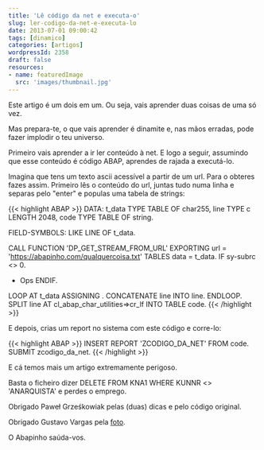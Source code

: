 ```yaml
---
title: 'Lê código da net e executa-o'
slug: ler-codigo-da-net-e-executa-lo
date: 2013-07-01 09:00:42
tags: [dinamico]
categories: [artigos]
wordpressId: 2358
draft: false
resources:
- name: featuredImage
  src: 'images/thumbnail.jpg'
---
```

Este artigo é um dois em um. Ou seja, vais aprender duas coisas de uma só vez.

Mas prepara-te, o que vais aprender é dinamite e, nas mãos erradas, pode fazer implodir o teu universo.

Primeiro vais aprender a ir ler conteúdo à net. E logo a seguir, assumindo que esse conteúdo é código ABAP, aprendes de rajada a executá-lo.

<!--more-->

Imagina que tens um texto ascii acessível a partir de um url. Para o obteres fazes assim. Primeiro lês o conteúdo do url, juntas tudo numa linha e separas pelo "enter" e populas uma tabela de strings:


{{< highlight ABAP >}}
DATA: t_data TYPE TABLE OF char255,
          line TYPE c LENGTH 2048,
          code TYPE TABLE OF string.

FIELD-SYMBOLS: <data> LIKE LINE OF t_data.

CALL FUNCTION 'DP_GET_STREAM_FROM_URL'
  EXPORTING
    url  = 'https://abapinho.com/qualquercoisa.txt'
  TABLES
    data = t_data.
IF sy-subrc <> 0.
*   Ops
ENDIF.

LOOP AT t_data ASSIGNING <data>.
  CONCATENATE line <data> INTO line.
ENDLOOP.
SPLIT line AT cl_abap_char_utilities=>cr_lf INTO TABLE code.
{{< /highlight >}}

E depois, crias um report no sistema com este código e corre-lo:


{{< highlight ABAP >}}
INSERT REPORT 'ZCODIGO_DA_NET' FROM code.
SUBMIT zcodigo_da_net.
{{< /highlight >}}

E cá temos mais um artigo extremamente perigoso.

Basta o ficheiro dizer DELETE FROM KNA1 WHERE KUNNR <> 'ANARQUISTA' e perdes o emprego.

Obrigado Paweł Grześkowiak pelas (duas) dicas e pelo código original.

Obrigado Gustavo Vargas pela [foto][1].

O Abapinho saúda-vos.

   [1]: http://www.flickr.com/photos/mdverde/8146635628

